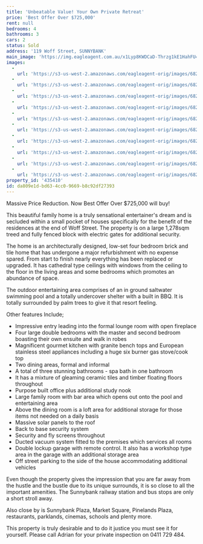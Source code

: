```yaml
---
title: 'Unbeatable Value! Your Own Private Retreat'
price: 'Best Offer Over $725,000'
rent: null
bedrooms: 4
bathrooms: 3
cars: 2
status: Sold
address: '119 Woff Street, SUNNYBANK'
main_image: 'https://img.eagleagent.com.au/x1Lyp8KWDCaD-Thrzg1kE1HahFU=/1280x854/smart/https://s3-us-west-2.amazonaws.com/eagleagent-orig/images/6824257/113881935-image-M.jpg'
images:
  -
    url: 'https://s3-us-west-2.amazonaws.com/eagleagent-orig/images/6824266/113881935-image-I.jpg'
  -
    url: 'https://s3-us-west-2.amazonaws.com/eagleagent-orig/images/6824265/113881935-image-H.jpg'
  -
    url: 'https://s3-us-west-2.amazonaws.com/eagleagent-orig/images/6824264/113881935-image-G.jpg'
  -
    url: 'https://s3-us-west-2.amazonaws.com/eagleagent-orig/images/6824263/113881935-image-F.jpg'
  -
    url: 'https://s3-us-west-2.amazonaws.com/eagleagent-orig/images/6824262/113881935-image-E.jpg'
  -
    url: 'https://s3-us-west-2.amazonaws.com/eagleagent-orig/images/6824261/113881935-image-D.jpg'
  -
    url: 'https://s3-us-west-2.amazonaws.com/eagleagent-orig/images/6824260/113881935-image-C.jpg'
  -
    url: 'https://s3-us-west-2.amazonaws.com/eagleagent-orig/images/6824259/113881935-image-B.jpg'
  -
    url: 'https://s3-us-west-2.amazonaws.com/eagleagent-orig/images/6824258/113881935-image-A.jpg'
  -
    url: 'https://s3-us-west-2.amazonaws.com/eagleagent-orig/images/6824257/113881935-image-M.jpg'
property_id: '435410'
id: da809e1d-bd63-4cc0-9669-b8c92df27393
---
```

Massive Price Reduction. Now Best Offer Over $725,000 will buy!

This beautiful family home is a truly sensational entertainer's dream and is secluded within a small pocket of houses specifically for the benefit of the residences at the end of Woff Street. The property is on a large 1,278sqm treed and fully fenced block with electric gates for additional security.

The home is an architecturally designed, low-set four bedroom brick and tile home that has undergone a major refurbishment with no expense spared. From start to finish nearly everything has been replaced or upgraded. It has cathedral type ceilings with windows from the ceiling to the floor in the living areas and some bedrooms which promotes an abundance of space.

The outdoor entertaining area comprises of an in ground saltwater swimming pool and a totally undercover shelter with a built in BBQ. It is totally surrounded by palm trees to give it that resort feeling.

Other features Include;
* Impressive entry leading into the formal lounge room with open fireplace
* Four large double bedrooms with the master and second bedroom boasting their own ensuite and walk in robes
* Magnificent gourmet kitchen with granite bench tops and European stainless steel appliances including a huge six burner gas stove/cook top
* Two dining areas, formal and informal
* A total of three stunning bathrooms - spa bath in one bathroom
* It has a mixture of gleaming ceramic tiles and timber floating floors throughout
* Purpose built office plus additional study nook
* Large family room with bar area which opens out onto the pool and entertaining area
* Above the dining room is a loft area for additional storage for those items not needed on a daily basis
* Massive solar panels to the roof
* Back to base security system
* Security and fly screens throughout
* Ducted vacuum system fitted to the premises which services all rooms
* Double lockup garage with remote control. It also has a workshop type area in the garage with an additional storage area
* Off street parking to the side of the house accommodating additional vehicles

Even though the property gives the impression that you are far away from the hustle and the bustle due to its unique surrounds, it is so close to all the important amenities. The Sunnybank railway station and bus stops are only a short stroll away.

Also close by is Sunnybank Plaza, Market Square, Pinelands Plaza, restaurants, parklands, cinemas, schools and plenty more.

This property is truly desirable and to do it justice you must see it for yourself.
Please call Adrian for your private inspection on 0411 729 484.